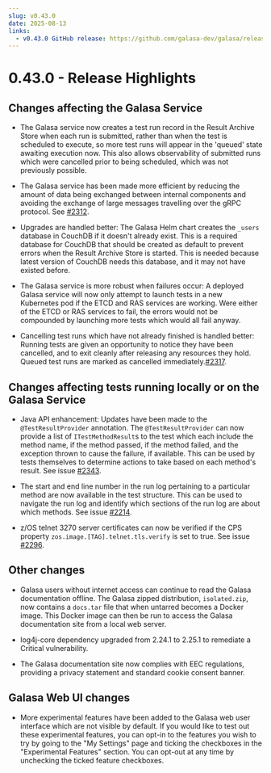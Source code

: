 ```yaml
---
slug: v0.43.0
date: 2025-08-13
links:
  - v0.43.0 GitHub release: https://github.com/galasa-dev/galasa/releases/tag/v0.43.0
---
```


# 0.43.0 - Release Highlights

## Changes affecting the Galasa Service

- The Galasa service now creates a test run record in the Result Archive Store when each run is submitted, rather than when the test is scheduled to execute, so more test runs will appear in the 'queued' state awaiting execution now. This also allows observability of submitted runs which were cancelled prior to being scheduled, which was not previously possible.

- The Galasa service has been made more efficient by reducing the amount of data being exchanged between internal components and avoiding the exchange of large messages travelling over the gRPC protocol. See [#2312](https://github.com/galasa-dev/projectmanagement/issues/2312).

- Upgrades are handled better: The Galasa Helm chart creates the `_users` database in CouchDB if it doesn't already exist. This is a required database for CouchDB that should be created as default to prevent errors when the Result Archive Store is started. This is needed because latest version of CouchDB needs this database, and it may not have existed before.

- The Galasa service is more robust when failures occur: A deployed Galasa service will now only attempt to launch tests in a new Kubernetes pod if the ETCD and RAS services are working. Were either of the ETCD or RAS services to fail, the errors would not be compounded by launching more tests which would all fail anyway.

- Cancelling test runs which have not already finished is handled better: Running tests are given an opportunity to notice they have been cancelled, and to exit cleanly after releasing any resources they hold. Queued test runs are marked as cancelled immediately.[#2317](https://github.com/galasa-dev/projectmanagement/issues/2317).

## Changes affecting tests running locally or on the Galasa Service

- Java API enhancement: Updates have been made to the `@TestResultProvider` annotation. The `@TestResultProvider` can now provide a list of `ITestMethodResult`s to the test which each include the method name, if the method passed, if the method failed, and the exception thrown to cause the failure, if available. This can be used by tests themselves to determine actions to take based on each method's result. See issue [#2343](https://github.com/galasa-dev/projectmanagement/issues/2343).

- The start and end line number in the run log pertaining to a particular method are now available in the test structure. This can be used to navigate the run log and identify which sections of the run log are about which methods. See issue [#2214](https://github.com/galasa-dev/projectmanagement/issues/2214).

- z/OS telnet 3270 server certificates can now be verified if the CPS property `zos.image.[TAG].telnet.tls.verify` is set to true. See issue [#2296](https://github.com/galasa-dev/projectmanagement/issues/2296).

## Other changes

- Galasa users without internet access can continue to read the Galasa documentation offline. The Galasa zipped distribution, `isolated.zip`, now contains a `docs.tar` file that when untarred becomes a Docker image. This Docker image can then be run to access the Galasa documentation site from a local web server.

- log4j-core dependency upgraded from 2.24.1 to 2.25.1 to remediate a Critical vulnerability.

- The Galasa documentation site now complies with EEC regulations, providing a privacy statement and standard cookie consent banner.

## Galasa Web UI changes

- More experimental features have been added to the Galasa web user interface which are not visible by default. If you would like to test out these experimental features, you can opt-in to the features you wish to try by going to the "My Settings" page and ticking the checkboxes in the "Experimental Features" section. You can opt-out at any time by unchecking the ticked feature checkboxes.